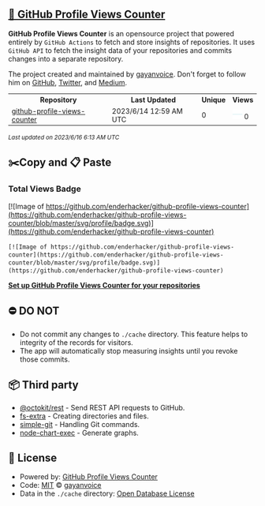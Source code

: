 ## [🚀 GitHub Profile Views Counter](https://github.com/gayanvoice/github-profile-views-counter)
**GitHub Profile Views Counter** is an opensource project that powered entirely by  `GitHub Actions` to fetch and store insights of repositories.
It uses `GitHub API` to fetch the insight data of your repositories and commits changes into a separate repository.

The project created and maintained by [gayanvoice](https://github.com/gayanvoice). Don't forget to follow him on [GitHub](https://github.com/gayanvoice), [Twitter](https://twitter.com/gayanvoice), and [Medium](https://gayanvoice.medium.com/).

<table>
	<tr>
		<th>
			Repository
		</th>
		<th>
			Last Updated
		</th>
		<th>
			Unique
		</th>
		<th>
			Views
		</th>
	</tr>
	<tr>
		<td>
			<a href="https://github.com/enderhacker/github-profile-views-counter/tree/master/readme/631592938/year.md">
				github-profile-views-counter
			</a>
		</td>
		<td>
			2023/6/14 12:59 AM UTC
		</td>
		<td>
			0
		</td>
		<td>
			<img alt="Response time graph" src="https://github.com/enderhacker/github-profile-views-counter/raw/master/graph/631592938/small/year.png" height="20"> 0
		</td>
	</tr>
</table>

<small><i>Last updated on 2023/6/16 6:13 AM UTC</i></small>

## ✂️Copy and 📋 Paste
### Total Views Badge
[![Image of https://github.com/enderhacker/github-profile-views-counter](https://github.com/enderhacker/github-profile-views-counter/blob/master/svg/profile/badge.svg)](https://github.com/enderhacker/github-profile-views-counter)

```readme
[![Image of https://github.com/enderhacker/github-profile-views-counter](https://github.com/enderhacker/github-profile-views-counter/blob/master/svg/profile/badge.svg)](https://github.com/enderhacker/github-profile-views-counter)
```
[**Set up GitHub Profile Views Counter for your repositories**](https://github.com/gayanvoice/github-profile-views-counter)
## ⛔ DO NOT
- Do not commit any changes to `./cache` directory. This feature helps to integrity of the records for visitors.
- The app will automatically stop measuring insights until you revoke those commits.
## 📦 Third party

- [@octokit/rest](https://www.npmjs.com/package/@octokit/rest) - Send REST API requests to GitHub.
- [fs-extra](https://www.npmjs.com/package/fs-extra) - Creating directories and files.
- [simple-git](https://www.npmjs.com/package/simple-git) - Handling Git commands.
- [node-chart-exec](https://www.npmjs.com/package/node-chart-exec) - Generate graphs.
## 📄 License
- Powered by: [GitHub Profile Views Counter](https://github.com/gayanvoice/github-profile-views-counter)
- Code: [MIT](./LICENSE) © [gayanvoice](https://github.com/gayanvoice)
- Data in the `./cache` directory: [Open Database License](https://opendatacommons.org/licenses/odbl/1-0/)
